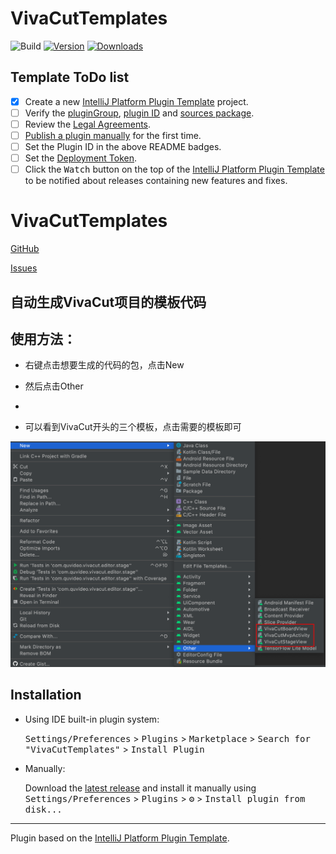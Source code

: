 # VivaCutTemplates

![Build](https://github.com/Zweihui/VivaCutTemplates/workflows/Build/badge.svg)
[![Version](https://img.shields.io/jetbrains/plugin/v/PLUGIN_ID.svg)](https://plugins.jetbrains.com/plugin/PLUGIN_ID)
[![Downloads](https://img.shields.io/jetbrains/plugin/d/PLUGIN_ID.svg)](https://plugins.jetbrains.com/plugin/PLUGIN_ID)

## Template ToDo list
- [x] Create a new [IntelliJ Platform Plugin Template][template] project.
- [ ] Verify the [pluginGroup](/gradle.properties), [plugin ID](/src/main/resources/META-INF/plugin.xml) and [sources package](/src/main/kotlin).
- [ ] Review the [Legal Agreements](https://plugins.jetbrains.com/docs/marketplace/legal-agreements.html).
- [ ] [Publish a plugin manually](https://plugins.jetbrains.com/docs/intellij/publishing-plugin.html?from=IJPluginTemplate) for the first time.
- [ ] Set the Plugin ID in the above README badges.
- [ ] Set the [Deployment Token](https://plugins.jetbrains.com/docs/marketplace/plugin-upload.html).
- [ ] Click the <kbd>Watch</kbd> button on the top of the [IntelliJ Platform Plugin Template][template] to be notified about releases containing new features and fixes.

<!-- Plugin description -->
# VivaCutTemplates
[GitHub](https://github.com/Zweihui/VivaCutTemplates)

[Issues](https://github.com/Zweihui/VivaCutTemplates/issues)

## 自动生成VivaCut项目的模板代码


## 使用方法：

* 右键点击想要生成的代码的包，点击New

* 然后点击Other

*
* 可以看到VivaCut开头的三个模板，点击需要的模板即可

![avatar](https://github.com/Zweihui/VivaCutTemplates/blob/main/imge/description.png)

<!-- Plugin description end -->

## Installation

- Using IDE built-in plugin system:
  
  <kbd>Settings/Preferences</kbd> > <kbd>Plugins</kbd> > <kbd>Marketplace</kbd> > <kbd>Search for "VivaCutTemplates"</kbd> >
  <kbd>Install Plugin</kbd>
  
- Manually:

  Download the [latest release](https://github.com/Zweihui/VivaCutTemplates/releases/latest) and install it manually using
  <kbd>Settings/Preferences</kbd> > <kbd>Plugins</kbd> > <kbd>⚙️</kbd> > <kbd>Install plugin from disk...</kbd>


---
Plugin based on the [IntelliJ Platform Plugin Template][template].

[template]: https://github.com/JetBrains/intellij-platform-plugin-template
